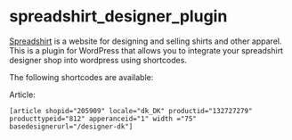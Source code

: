 # spreadshirt_designer_plugin
[Spreadshirt](http://www.spreadshirt.net) is a website for designing and selling shirts and other apparel. 
This is a plugin for WordPress that allows you to integrate your spreadshirt designer shop into wordpress using shortcodes.

The following shortcodes are available:

Article:
```code
[article shopid="205909" locale="dk_DK" productid="132727279" producttypeid="812" apperanceid="1" width ="75" basedesignerurl="/designer-dk"]
```
